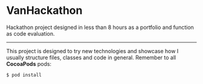 # VanHackathon
Hackathon project designed in less than 8 hours as a portfolio and function as code evaluation.

___

This project is designed to try new technologies and showcase how I usually structure files, classes and code in general.
Remember to all **CocoaPods** pods:


```shell
$ pod install
```
